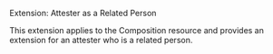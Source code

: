 Extension: Attester as a Related Person

This extension applies to the Composition resource and provides an extension for an attester who is a related person.

